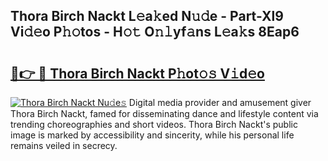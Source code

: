 ## Thora Birch Nackt L𝚎a𝚔ed N𝚞𝚍e - Part-Xl9 Vi𝚍𝚎o P𝚑𝚘tos - H𝚘𝚝 O𝚗𝚕yf𝚊ns L𝚎a𝚔s 8Eap6

# <h2><a href="http://kf5fok.oniu.top/?m=Thora+Birch+Nackt">🔗👉 🔴 Thora Birch Nackt P𝚑ot𝚘𝚜 V𝚒d𝚎o</a></h2>

[![Thora Birch Nackt Nu𝚍e𝚜](https://i.imgur.com/0qMVB7G.gif)](http://kf5fok.oniu.top/?m=Thora+Birch+Nackt)
Digital media provider and amusement giver Thora Birch Nackt, famed for disseminating dance and lifestyle content via trending choreographies and short videos. Thora Birch Nackt's public image is marked by accessibility and sincerity, while his personal life remains veiled in secrecy.  
